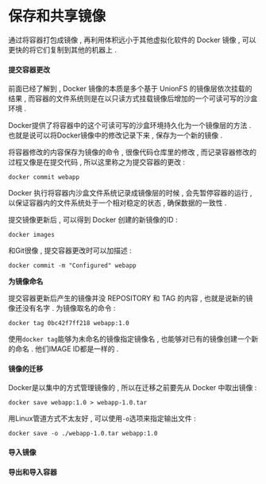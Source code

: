 # 保存和共享镜像

通过将容器打包成镜像 , 再利用体积远小于其他虚拟化软件的 Docker 镜像 , 可以更快的将它们复制到其他的机器上 .

#### 提交容器更改

前面已经了解到 , Docker 镜像的本质是多个基于 UnionFS 的镜像层依次挂载的结果 , 而容器的文件系统则是在以只读方式挂载镜像后增加的一个可读可写的沙盒环境 .

Docker提供了将容器中的这个可读可写的沙盒环境持久化为一个镜像层的方法 . 也就是说可以将Docker镜像中的修改记录下来 , 保存为一个新的镜像 .

将容器修改的内容保存为镜像的命令 , 很像代码仓库里的修改 , 而记录容器修改的过程又像是在提交代码 , 所以这里称之为提交容器的更改 :

```
docker commit webapp
```

Docker 执行将容器内沙盒文件系统记录成镜像层的时候 , 会先暂停容器的运行 , 以保证容器内的文件系统处于一个相对稳定的状态 , 确保数据的一致性 .

提交镜像更新后 , 可以得到 Docker 创建的新镜像的ID :

```
docker images
```

和Git很像 , 提交容器更改时可以加描述 :

```
docker commit -m "Configured" webapp
```

**为镜像命名**

提交容器更新后产生的镜像并没 REPOSITORY 和 TAG 的内容 , 也就是说新的镜像还没有名字 . 为镜像取名的命令 :

```
docker tag 0bc42f7ff218 webapp:1.0
```

使用`docker tag`能够为未命名的镜像指定镜像名 , 也能够对已有的镜像创建一个新的命名 . 他们IMAGE ID都是一样的 .

#### 镜像的迁移

Docker是以集中的方式管理镜像的 , 所以在迁移之前要先从 Docker 中取出镜像 :

```
docker save webapp:1.0 > webapp-1.0.tar
```

用Linux管道方式不太友好 , 可以使用`-o`选项来指定输出文件 :

```
docker save -o ./webapp-1.0.tar webapp:1.0
```

#### 导入镜像

#### 导出和导入容器



